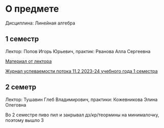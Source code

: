 # О предмете
Дисциплина: Линейная алгебра

## 1 семестр
Лектор: Попов Игорь Юрьевич, практик: Рванова Алла Сергеевна

[Материал от лектора](https://drive.google.com/drive/folders/1UTtPChjDOrl0Kzq3GHJblLftssrs7HBo)

[Журнал успеваемости потока 11.2 2023-24 учебного года 1 семестра](https://docs.google.com/spreadsheets/d/1pV4Pbs0l85u5awOH5s6W28gc5RZhh3hk3-CSaJCm62k/edit#gid=964927848)

## 2 семетр 
Лектор: Тушавин Глеб Владимирович, практики: Кожевникова Элина Олеговна

Во 2 семестре пиво пил и закрывал дз/кр/теормины на минималочку, поэтому вышло 3
